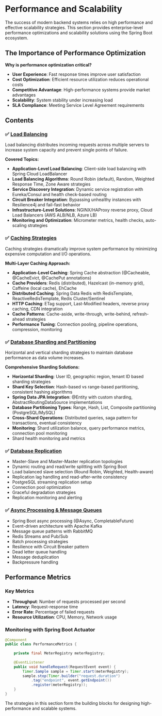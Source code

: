 # Performance and Scalability

The success of modern backend systems relies on high performance and effective scalability strategies. This section provides enterprise-level performance optimizations and scalability solutions using the Spring Boot ecosystem.

## The Importance of Performance Optimization

**Why is performance optimization critical?**
- **User Experience**: Fast response times improve user satisfaction
- **Cost Optimization**: Efficient resource utilization reduces operational costs
- **Competitive Advantage**: High-performance systems provide market advantages
- **Scalability**: System stability under increasing load
- **SLA Compliance**: Meeting Service Level Agreement requirements

## Contents

### ✅ [Load Balancing](./load-balancing.md)

Load balancing distributes incoming requests across multiple servers to increase system capacity and prevent single points of failure.

**Covered Topics:**
- **Application-Level Load Balancing**: Client-side load balancing with Spring Cloud LoadBalancer
- **Load Balancing Algorithms**: Round Robin (default), Random, Weighted Response Time, Zone Aware strategies
- **Service Discovery Integration**: Dynamic service registration with Eureka/Consul and health check-based routing
- **Circuit Breaker Integration**: Bypassing unhealthy instances with Resilience4j and fail-fast behavior
- **Infrastructure-Level Solutions**: NGINX/HAProxy reverse proxy, Cloud Load Balancers (AWS ALB/NLB, Azure LB)
- **Monitoring and Optimization**: Micrometer metrics, health checks, auto-scaling strategies

### ✅ [Caching Strategies](./caching.md) 

Caching strategies dramatically improve system performance by minimizing expensive computation and I/O operations.

**Multi-Layer Caching Approach:**
- **Application-Level Caching**: Spring Cache abstraction (@Cacheable, @CacheEvict, @CachePut annotations)
- **Cache Providers**: Redis (distributed), Hazelcast (in-memory grid), Caffeine (local cache), EhCache
- **Distributed Caching**: Spring Data Redis with RedisTemplate, ReactiveRedisTemplate, Redis Cluster/Sentinel
- **HTTP Caching**: ETag support, Last-Modified headers, reverse proxy caching, CDN integration
- **Cache Patterns**: Cache-aside, write-through, write-behind, refresh-ahead strategies
- **Performance Tuning**: Connection pooling, pipeline operations, compression, monitoring

### ✅ [Database Sharding and Partitioning](./sharding.md)

Horizontal and vertical sharding strategies to maintain database performance as data volume increases.

**Comprehensive Sharding Solutions:**
- **Horizontal Sharding**: User ID, geographic region, tenant ID based sharding strategies
- **Shard Key Selection**: Hash-based vs range-based partitioning, consistent hashing algorithms
- **Spring Data JPA Integration**: @Entity with custom sharding, AbstractRoutingDataSource implementations
- **Database Partitioning Types**: Range, Hash, List, Composite partitioning (PostgreSQL/MySQL)
- **Cross-Shard Operations**: Distributed queries, saga pattern for transactions, eventual consistency
- **Monitoring**: Shard utilization balance, query performance metrics, connection pool monitoring
- Shard health monitoring and metrics

### ✅ [Database Replication](./replication.md)
- Master-Slave and Master-Master replication topologies
- Dynamic routing and read/write splitting with Spring Boot
- Load balanced slave selection (Round Robin, Weighted, Health-aware)
- Replication lag handling and read-after-write consistency
- PostgreSQL streaming replication setup
- Connection pool optimization
- Graceful degradation strategies
- Replication monitoring and alerting

### ✅ [Async Processing & Message Queues](./async-processing.md)
- Spring Boot async processing (@Async, CompletableFuture)
- Event-driven architecture with Apache Kafka
- Message queue patterns with RabbitMQ
- Redis Streams and Pub/Sub
- Batch processing strategies
- Resilience with Circuit Breaker pattern
- Dead letter queue handling
- Message deduplication
- Backpressure handling

## Performance Metrics

### Key Metrics
- **Throughput**: Number of requests processed per second
- **Latency**: Request-response time
- **Error Rate**: Percentage of failed requests
- **Resource Utilization**: CPU, Memory, Network usage

### Monitoring with Spring Boot Actuator
```java
@Component
public class PerformanceMetrics {
    
    private final MeterRegistry meterRegistry;
    
    @EventListener
    public void handleRequest(RequestEvent event) {
        Timer.Sample sample = Timer.start(meterRegistry);
        sample.stop(Timer.builder("request.duration")
            .tag("endpoint", event.getEndpoint())
            .register(meterRegistry));
    }
}
```

The strategies in this section form the building blocks for designing high-performance and scalable systems.

